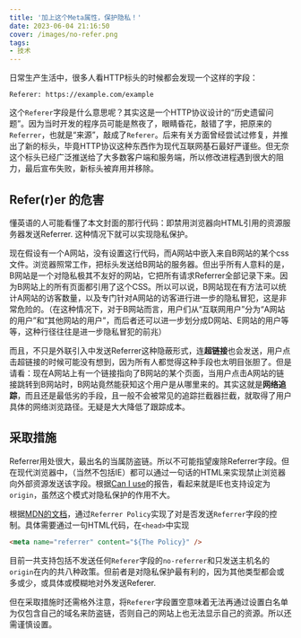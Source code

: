 ```yaml
---
title: '加上这个Meta属性，保护隐私！'
date: 2023-06-04 21:16:50
cover: /images/no-refer.png
tags:
- 技术
---
```


日常生产生活中，很多人看HTTP标头的时候都会发现一个这样的字段：

```
Referer: https://example.com/example
```

这个`Referer`字段是什么意思呢？其实这是一个HTTP协议设计的“历史遗留问题”。因为当时开发的程序员可能是熬夜了，眼睛昏花，敲错了字，把原来的`Referrer`，也就是“来源”，敲成了`Referer`。后来有关方面曾经尝试过修复，并推出了新的标头，毕竟HTTP协议这种东西作为现代互联网基石最好严谨些。但无奈这个标头已经广泛推送给了大多数客户端和服务端，所以修改进程遇到很大的阻力，最后宣布失败，新标头被弃用并移除。

## Refer(r)er 的危害

懂英语的人可能看懂了本文封面的那行代码：即禁用浏览器向HTML引用的资源服务器发送Referrer. 这种情况下就可以实现隐私保护。

现在假设有一个A网站，没有设置这行代码，而A网站中嵌入来自B网站的某个css文件。浏览器照常工作，把标头发送给B网站的服务器。但出乎所有人意料的是，B网站是一个对隐私极其不友好的网站，它把所有请求Referrer全部记录下来。因为B网站上的所有页面都引用了这个CSS。所以可以说，B网站现在有方法可以统计A网站的访客数量，以及专门针对A网站的访客进行进一步的隐私冒犯，这是非常危险的。（在这种情况下，对于B网站而言，用户们从“互联网用户”分为“A网站的用户”和“其他网站的用户”，而后者还可以进一步划分成D网站、E网站的用户等等，这种行径往往是进一步隐私冒犯的前兆）

而且，不只是外联引入中发送Referrer这种隐蔽形式，连**超链接**也会发送，用户点击超链接的时候可能没有想到，因为所有人都觉得这种手段也太明目张胆了。但是请看：现在A网站上有一个链接指向了B网站的某个页面，当用户点击A网站的链接跳转到B网站时，B网站竟然能获知这个用户是从哪里来的。其实这就是**网络追踪**，而且还是最低劣的手段，且一般不会被常见的追踪拦截器拦截，就取得了用户具体的网络浏览路径。无疑是大大降低了跟踪成本。

## 采取措施

Referrer用处很大，最出名的当属防盗链。所以不可能指望废除Referrer字段。但在现代浏览器中，（当然不包括IE）都可以通过一句话的HTML来实现禁止浏览器向外部资源发送该字段。根据[Can I use](https://caniuse.com/referrer-policy)的报告，看起来就是IE也支持设定为`origin`，虽然这个模式对隐私保护的作用不大。

根据[MDN的文档](https://developer.mozilla.org/en-US/docs/Web/HTTP/Headers/Referer)，通过`Referrer Policy`实现了对是否发送`Referrer`字段的控制。具体需要通过一句HTML代码，在`<head>`中实现

```html
<meta name="referrer" content="${The Policy}" />
```

目前一共支持包括不发送任何`Referer`字段的`no-referrer`和只发送主机名的`origin`在内的共八种政策。但前者是对隐私保护最有利的，因为其他类型都会或多或少，或具体或模糊地对外发送Referer.

但在采取措施时还需格外注意，将`Referer`字段置空意味着无法再通过设置白名单为仅包含自己的域名来防盗链，否则自己的网站上也无法显示自己的资源。所以还需谨慎设置。

